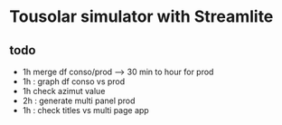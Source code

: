 # Tousolar simulator with Streamlite

## todo

- 1h merge df conso/prod --> 30 min to hour for prod
- 1h : graph df conso vs prod
- 1h check azimut value
- 2h : generate multi panel prod
- 1h : check titles vs multi page app